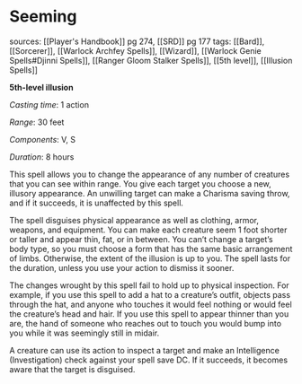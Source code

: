# Seeming
sources: [[Player's Handbook]] pg 274, [[SRD]] pg 177
tags: [[Bard]], [[Sorcerer]], [[Warlock Archfey Spells]], [[Wizard]], [[Warlock Genie Spells#Djinni Spells]], [[Ranger Gloom Stalker Spells]], [[5th level]], [[Illusion Spells]]

**5th-level illusion**

*Casting time*: 1 action

*Range*: 30 feet

*Components*: V, S

*Duration*: 8 hours

This spell allows you to change the appearance of any number of creatures that you can see within range. You give each target you choose a new, illusory appearance. An unwilling target can make a Charisma saving throw, and if it succeeds, it is unaffected by this spell. 

The spell disguises physical appearance as well as clothing, armor, weapons, and equipment. You can make each creature seem 1 foot shorter or taller and appear thin, fat, or in between. You can’t change a target’s body type, so you must choose a form that has the same basic arrangement of limbs. Otherwise, the extent of the illusion is up to you. The spell lasts for the duration, unless you use your action to dismiss it sooner. 

The changes wrought by this spell fail to hold up to physical inspection. For example, if you use this spell to add a hat to a creature’s outfit, objects pass through the hat, and anyone who touches it would feel nothing or would feel the creature’s head and hair. If you use this spell to appear thinner than you are, the hand of someone who reaches out to touch you would bump into you while it was seemingly still in midair. 

A creature can use its action to inspect a target and make an Intelligence (Investigation) check against your spell save DC. If it succeeds, it becomes aware that the target is disguised.

